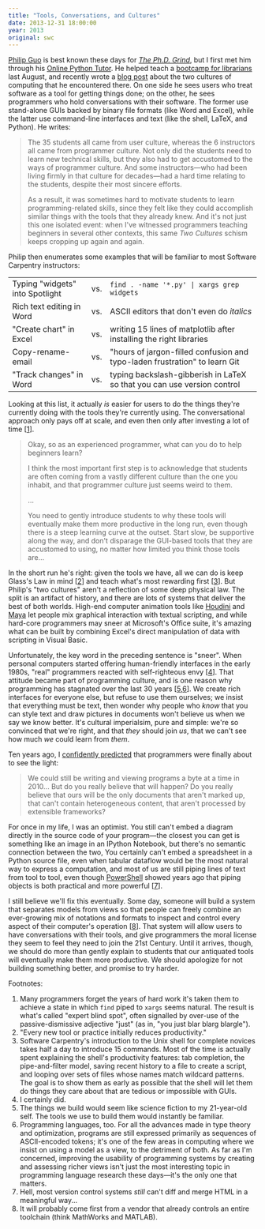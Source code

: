 ```yaml
---
title: "Tools, Conversations, and Cultures"
date: 2013-12-31 18:00:00
year: 2013
original: swc
---
```

<p>
  <a href="http://pgbovine.net/">Philip Guo</a> is best known these days for
  <a href="http://pgbovine.net/PhD-memoir.htm"><em>The Ph.D. Grind</em></a>,
  but I first met him through his <a href="http://pythontutor.com/">Online Python Tutor</a>.
  He helped teach a <a href="http://pgbovine.net/teaching-librarians-programming.htm">bootcamp for librarians</a> last August,
  and recently wrote a <a href="http://pgbovine.net/two-cultures-of-computing.htm">blog post</a>
  about the two cultures of computing that he encountered there.
  On one side he sees users who treat software as a tool for getting things done;
  on the other,
  he sees programmers who hold conversations with their software.
  The former use stand-alone GUIs backed by binary file formats (like Word and Excel),
  while the latter use command-line interfaces and text (like the shell, LaTeX, and Python).
  He writes:
</p>
<blockquote>
  <p>
    The 35 students all came from user culture,
    whereas the 6 instructors all came from programmer culture.
    Not only did the students need to learn new technical skills,
    but they also had to get accustomed to the ways of programmer culture.
    And some instructors&mdash;who had been living firmly in that culture for decades&mdash;had a hard time relating to the students,
    despite their most sincere efforts.
  </p>
  <p>
    As a result,
    it was sometimes hard to motivate students to learn programming-related skills,
    since they felt like they could accomplish similar things with the tools that they already knew.
    And it's not just this one isolated event:
    when I've witnessed programmers teaching beginners in several other contexts,
    this same <em>Two Cultures</em> schism keeps cropping up again and again.
  </p>
</blockquote>
<p>
  Philip then enumerates some examples that will be familiar to most Software Carpentry instructors:
</p>
<table class="table table-striped">
  <tr>
    <td>Typing "widgets" into Spotlight</td><td>vs.</td><td><code>find . -name '*.py' | xargs grep widgets</code></td>
  </tr>
  <tr>
    <td>Rich text editing in Word</td><td>vs.</td><td>ASCII editors that don't even do <em>italics</em></td>
  </tr>
  <tr>
    <td>"Create chart" in Excel</td><td>vs.</td><td>writing 15 lines of matplotlib after installing the right libraries</td>
  </tr>
  <tr>
    <td>Copy-rename-email</td><td>vs.</td><td>"hours of jargon-filled confusion and typo-laden frustration" to learn Git</td>
  </tr>
  <tr>
    <td>"Track changes" in Word</td><td>vs.</td><td>typing backslash-gibberish in LaTeX so that you can use version control</td>
  </tr>
</table>
<p>
  Looking at this list,
  it actually <em>is</em> easier for users to do
  the things they're currently doing
  with the tools they're currently using.
  The conversational approach only pays off at scale,
  and even then only after investing a lot of time [<a href="#1">1</a>].
</p>
<p>
</p>
<blockquote>
  <p>
    Okay, so as an experienced programmer, what can you do to help beginners learn?
  </p>
  <p>
    I think the most important first step is to acknowledge that students are often coming from
    a vastly different culture than the one you inhabit,
    and that programmer culture just seems weird to them.
  </p>
  <p>...</p>
  <p>
    You need to gently introduce students to why these tools will eventually make them more productive in the long run,
    even though there is a steep learning curve at the outset.
    Start slow,
    be supportive along the way,
    and don't disparage the GUI-based tools that they are accustomed to using,
    no matter how limited you think those tools are...
  </p>
</blockquote>
<p>
  In the short run he's right:
  given the tools we have,
  all we can do is keep Glass's Law in mind [<a href="#2">2</a>]
  and teach what's most rewarding first [<a href="#3">3</a>].
  But Philip's "two cultures" aren't a reflection of some deep physical law.
  The split is an artifact of history,
  and there are lots of systems that deliver the best of both worlds.
  High-end computer animation tools like <a href="http://www.sidefx.com/">Houdini</a>
  and <a href="http://www.autodesk.com/products/autodesk-maya/overview">Maya</a>
  let people mix graphical interaction with textual scripting,
  and while hard-core programmers may sneer at Microsoft's Office suite,
  it's amazing what can be built by combining Excel's direct manipulation of data
  with scripting in Visual Basic.
</p>
<p>
  Unfortunately,
  the key word in the preceding sentence is "sneer".
  When personal computers started offering human-friendly interfaces in the early 1980s,
  "real" programmers reacted with self-righteous envy [<a href="#4">4</a>].
  That attitude became part of programming culture,
  and is one reason why programming has stagnated over the last 30 years
  [<a href="#5">5</a>,<a href="#6">6</a>].
  We create rich interfaces for everyone else,
  but refuse to use them ourselves;
  we insist that everything must be text,
  then wonder why people who <em>know</em> that you can style text and draw pictures in documents
  won't believe us when we say we know better.
  It's cultural imperialsim, pure and simple:
  we're so convinced that we're right,
  and that <em>they</em> should join <em>us</em>,
  that we can't see how much <em>we</em> could learn from <em>them</em>.
</p>
<p>
  Ten years ago,
  I <a href="http://queue.acm.org/detail.cfm?id=1039534">confidently predicted</a>
  that programmers were finally about to see the light:
</p>
<blockquote>
  <p>
    We could still be writing and viewing programs a byte at a time in 2010...
    But do you really believe that will happen?
    Do you really believe that ours will be the only documents that aren't marked up,
    that can't contain heterogeneous content,
    that aren't processed by extensible frameworks?
  </p>
</blockquote>
<p>
  For once in my life,
  I was an optimist.
  You still can't embed a diagram directly in the source code of your program&mdash;the
  closest you can get is something like an image in an IPython Notebook,
  but there's no semantic connection between the two,
  You certainly can't embed a spreadsheet in a Python source file,
  even when tabular dataflow would be the most natural way to express a computation,
  and most of us are still piping lines of text from tool to tool,
  even though <a href="http://www.johndcook.com/powershell.html">PowerShell</a>
  showed years ago
  that piping objects is both practical and more powerful [<a href="#7">7</a>].
</p>
<p>
  I still believe we'll fix this eventually.
  Some day,
  someone will build a system
  that separates models from views
  so that people can freely combine an ever-growing mix of notations and formats
  to inspect and control every aspect of their computer's operation [<a href="#8">8</a>].
  That system will allow users to have conversations with their tools,
  and give programmers the moral license they seem to feel they need
  to join the 21st Century.
  Until it arrives,
  though,
  we should do more than gently explain to students
  that our antiquated tools will eventually make them more productive.
  We should apologize for not building something better,
  and promise to try harder.
</p>
<p>
  Footnotes:
</p>
<ol>
  <li id="1">
    Many programmers forget the years of hard work it's taken them to achieve a state
    in which <code>find</code> piped to <code>xargs</code> seems natural.
    The result is what's called "expert blind spot",
    often signalled by over-use of the passive-dismissive adjective "just"
    (as in, "you just blar blarg blargle").
  </li>
  <li id="2">
    "Every new tool or practice initially reduces productivity."
  </li>
  <li id="3">
    Software Carpentry's introduction to the Unix shell for complete novices takes half a day to introduce 15 commands.
    Most of the time is actually spent explaining the shell's productivity features:
    tab completion,
    the pipe-and-filter model,
    saving recent history to a file to create a script,
    and looping over sets of files whose names match wildcard patterns.
    The goal is to show them as early as possible
    that the shell will let them do things they care about
    that are tedious or impossible with GUIs.
  </li>
  <li id="4">
    I certainly did.
  </li>
  <li id="5">
    The things we build would seem like science fiction to my 21-year-old self.
    The tools we use to build them would instantly be familiar.
  </li>
  <li id="6">
    Programming languages, too.
    For all the advances made in type theory and optimization,
    programs are still expressed primarily as sequences of ASCII-encoded tokens;
    it's one of the few areas in computing where we insist on using a model as a view,
    to the detriment of both.
    As far as I'm concerned,
    improving the usability of programming systems by creating and assessing richer views
    isn't just the most interesting topic in programming language research these days&mdash;it's
    the only one that matters.
  </li>
  <li id="7">
    Hell,
    most version control systems <em>still</em> can't diff and merge HTML in a meaningful way...
  </li>
  <li id="8">
    It will probably come first from a vendor that already controls an entire toolchain
    (think MathWorks and MATLAB).
  </li>
</ol>
